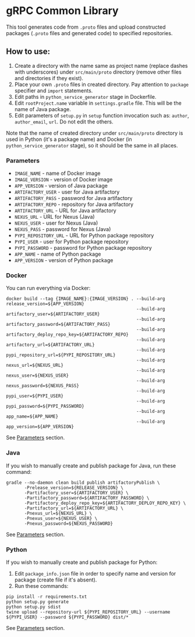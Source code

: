 # gRPC Common Library

This tool generates code from `.proto` files and upload constructed packages (`.proto` files and generated code) to specified repositories.

## How to use:
1. Create a directory with the name same as project name (replace dashes with underscores) under `src/main/proto` directory (remove other files and directories if they exist).
2. Place your own `.proto` files in created directory. Pay attention to `package` specifier and `import` statements.
3. Edit paths in `python_service_generator` stage in Dockerfile.
4. Edit `rootProject.name` variable in `settings.gradle` file. This will be the name of Java package.
5. Edit parameters of `setup.py` in `setup` function invocation such as: `author`, `author_email`, `url`. Do not edit the others.

Note that the name of created directory under `src/main/proto` directory is used in Python (it's a package name) and Docker (in `python_service_generator` stage), so it should be the same in all places.

### Parameters
- `IMAGE_NAME` - name of Docker image
- `IMAGE_VERSION` - version of Docker image
- `APP_VERSION` - version of Java package
- `ARTIFACTORY_USER` - user for Java artifactory
- `ARTIFACTORY_PASS` - password for Java artifactory
- `ARTIFACTORY_REPO` - repository for Java artifactory
- `ARTIFACTORY_URL` - URL for Java artifactory
- `NEXUS_URL` - URL for Nexus (Java)
- `NEXUS_USER` - user for Nexus (Java)
- `NEXUS_PASS` - password for Nexus (Java)
- `PYPI_REPOSITORY_URL` - URL for Python package repository
- `PYPI_USER` - user for Python package repository
- `PYPI_PASSWORD` - password for Python package repository
- `APP_NAME` - name of Python package
- `APP_VERSION` - version of Python package

### Docker
You can run everything via Docker:
```
docker build --tag {IMAGE_NAME}:{IMAGE_VERSION} . --build-arg release_version=${APP_VERSION}
                                                  --build-arg artifactory_user=${ARTIFACTORY_USER}
                                                  --build-arg artifactory_password=${ARTIFACTORY_PASS}
                                                  --build-arg artifactory_deploy_repo_key=${ARTIFACTORY_REPO}
                                                  --build-arg artifactory_url=${ARTIFACTORY_URL}
                                                  --build-arg pypi_repository_url=${PYPI_REPOSITORY_URL}
                                                  --build-arg nexus_url=${NEXUS_URL}
                                                  --build-arg nexus_user=${NEXUS_USER}
                                                  --build-arg nexus_password=${NEXUS_PASS}
                                                  --build-arg pypi_user=${PYPI_USER}
                                                  --build-arg pypi_password=${PYPI_PASSWORD}
                                                  --build-arg app_name=${APP_NAME}
                                                  --build-arg app_version=${APP_VERSION}
```
See [Parameters](#parameters) section.

### Java
If you wish to manually create and publish package for Java, run these command:
``` 
gradle --no-daemon clean build publish artifactoryPublish \
       -Prelease_version=${RELEASE_VERSION} \
       -Partifactory_user=${ARTIFACTORY_USER} \
       -Partifactory_password=${ARTIFACTORY_PASSWORD} \
       -Partifactory_deploy_repo_key=${ARTIFACTORY_DEPLOY_REPO_KEY} \
       -Partifactory_url=${ARTIFACTORY_URL} \
       -Pnexus_url=${NEXUS_URL} \
       -Pnexus_user=${NEXUS_USER} \
       -Pnexus_password=${NEXUS_PASSWORD}
```
See [Parameters](#parameters) section.

### Python
If you wish to manually create and publish package for Python:
1. Edit `package_info.json` file in order to specify name and version for package (create file if it's absent).
2. Run these commands:
```
pip install -r requirements.txt
python setup.py generate
python setup.py sdist
twine upload --repository-url ${PYPI_REPOSITORY_URL} --username ${PYPI_USER} --password ${PYPI_PASSWORD} dist/*
```
See [Parameters](#parameters) section.
